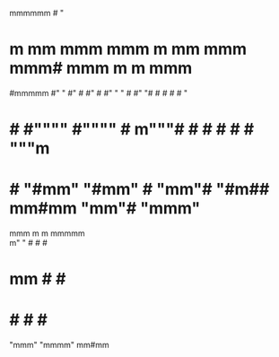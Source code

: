  mmmmmm                                        #    "                        
 #       m mm   mmm    mmm    m mm   mmm    mmm#  mmm    m   m   mmm         
 #mmmmm  #"  " #"  #  #"  #   #"  " "   #  #" "#    #    #   #  #   "        
 #       #     #""""  #""""   #     m"""#  #   #    #    #   #   """m        
 #       #     "#mm"  "#mm"   #     "mm"#  "#m##  mm#mm  "mm"#  "mmm"        
                                                                             
                                                                             
                                                                             
   mmm  m    m mmmmm                                                         
 m"   " #    #   #                                                           
 #   mm #    #   #                                                           
 #    # #    #   #                                                           
  "mmm" "mmmm" mm#mm                                                         
                                                                             
      
